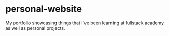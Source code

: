 # personal-website

My portfolio showcasing things that i've been learning at fullstack academy as well as personal projects.
